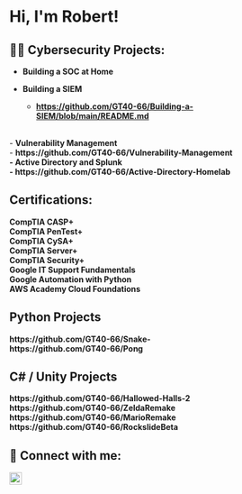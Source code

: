 <h1>Hi, I'm Robert! <br/>

<h2>👨‍💻 Cybersecurity Projects:</h2>

- <b> Building a SOC at Home </B>

- <b>Building a SIEM</b>
  - <b>https://github.com/GT40-66/Building-a-SIEM/blob/main/README.md</b>
 <br/>
- <b>Vulnerability Management</b> <br/>
  - <b>https://github.com/GT40-66/Vulnerability-Management<br>
- <b>Active Directory and Splunk</b> <br/>
  - <b>https://github.com/GT40-66/Active-Directory-Homelab</b>

<h2> Certifications:</h2>
CompTIA CASP+ <br/>
CompTIA PenTest+ <br/>
CompTIA CySA+ <br/>
CompTIA Server+ <br/>
CompTIA Security+ <br/>  
Google IT Support Fundamentals <br/>
Google Automation with Python <br/>
AWS Academy Cloud Foundations

<h2> Python Projects </h2>
<b>https://github.com/GT40-66/Snake-</b>
<br/>
<b>https://github.com/GT40-66/Pong</b>
<br/>

<h2> C# / Unity Projects </h2>
<b>https://github.com/GT40-66/Hallowed-Halls-2</b>
<br/>
<b>https://github.com/GT40-66/ZeldaRemake</b>
<br/>
<b>https://github.com/GT40-66/MarioRemake</b>
<br/>
<b>https://github.com/GT40-66/RockslideBeta</b>


<h2> 🤳 Connect with me:</h2>

[<img align="left" alt="RobSimpson | LinkedIn" width="22px" src="https://cdn.jsdelivr.net/npm/simple-icons@v3/icons/linkedin.svg" />][linkedin]

[linkedin]: https://www.linkedin.com/in/robert-simpson-a0984b22b

<!--

Here are some ideas to get you started:

- 🔭 I’m currently working on ...
- 🌱 I’m currently learning ...
- 👯 I’m looking to collaborate on ...
- 🤔 I’m looking for help with ...
- 💬 Ask me about ...
- 📫 How to reach me: ...
- 😄 Pronouns: ...
- ⚡ Fun fact: ...
-->
